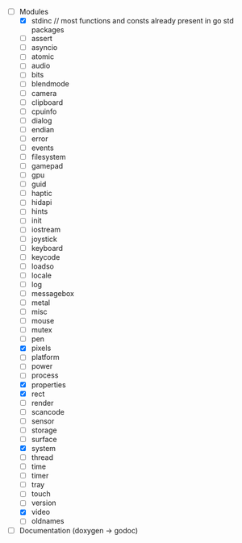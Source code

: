 - [ ] Modules
  - [x] stdinc // most functions and consts already present in go std packages
  - [ ] assert
  - [ ] asyncio
  - [ ] atomic
  - [ ] audio
  - [ ] bits
  - [ ] blendmode
  - [ ] camera
  - [ ] clipboard
  - [ ] cpuinfo
  - [ ] dialog
  - [ ] endian
  - [ ] error
  - [ ] events
  - [ ] filesystem
  - [ ] gamepad
  - [ ] gpu
  - [ ] guid
  - [ ] haptic
  - [ ] hidapi
  - [ ] hints
  - [ ] init
  - [ ] iostream
  - [ ] joystick
  - [ ] keyboard
  - [ ] keycode
  - [ ] loadso
  - [ ] locale
  - [ ] log
  - [ ] messagebox
  - [ ] metal
  - [ ] misc
  - [ ] mouse
  - [ ] mutex
  - [ ] pen
  - [x] pixels
  - [ ] platform
  - [ ] power
  - [ ] process
  - [x] properties
  - [x] rect
  - [ ] render
  - [ ] scancode
  - [ ] sensor
  - [ ] storage
  - [ ] surface
  - [x] system
  - [ ] thread
  - [ ] time
  - [ ] timer
  - [ ] tray
  - [ ] touch
  - [ ] version
  - [x] video
  - [ ] oldnames
- [ ] Documentation (doxygen -> godoc)